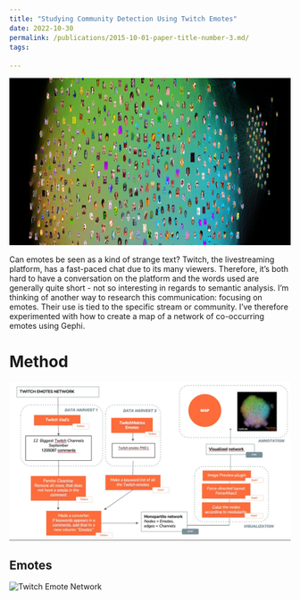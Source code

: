 ```yaml
---
title: "Studying Community Detection Using Twitch Emotes"
date: 2022-10-30
permalink: /publications/2015-10-01-paper-title-number-3.md/
tags:

---
```

<img src="/images/twitchemotes.jpg" alt="Twitchemotes" style="height: 300px; width: auto;">

Can emotes be seen as a kind of strange text? Twitch, the livestreaming platform, has a fast-paced chat due to its many viewers. Therefore, it’s both hard to have a conversation on the platform and the words used are generally quite short - not so interesting in regards to semantic analysis. I’m thinking of another way to research this communication: focusing on emotes. Their use is tied to the specific stream or community. I’ve therefore experimented with how to create a map of a network of co-occurring emotes using Gephi. 

Method
======

![Twitch Emote Network](/images/twitchemotes123.jpg)

Emotes
------
![Twitch Emote Network](/images/twitchnetwork.png)



